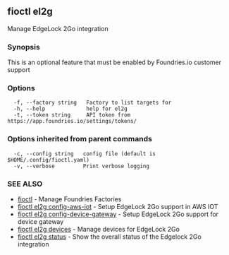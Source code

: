 ## fioctl el2g

Manage EdgeLock 2Go integration

### Synopsis

This is an optional feature that must be enabled by Foundries.io customer support

### Options

```
  -f, --factory string   Factory to list targets for
  -h, --help             help for el2g
  -t, --token string     API token from https://app.foundries.io/settings/tokens/
```

### Options inherited from parent commands

```
  -c, --config string   config file (default is $HOME/.config/fioctl.yaml)
  -v, --verbose         Print verbose logging
```

### SEE ALSO

* [fioctl](fioctl.md)	 - Manage Foundries Factories
* [fioctl el2g config-aws-iot](fioctl_el2g_config-aws-iot.md)	 - Setup EdgeLock 2Go support in AWS IOT
* [fioctl el2g config-device-gateway](fioctl_el2g_config-device-gateway.md)	 - Setup EdgeLock 2Go support for device gateway
* [fioctl el2g devices](fioctl_el2g_devices.md)	 - Manage devices for EdgeLock 2Go
* [fioctl el2g status](fioctl_el2g_status.md)	 - Show the overall status of the Edgelock 2Go integration

